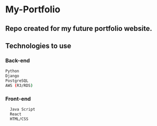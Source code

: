 # My-Portfolio

## Repo created for my future portfolio website.

## Technologies to use

### Back-end
```bash
Python
Django
PostgreSQL
AWS (R3/RDS)
```
### Front-end
```bash
  Java Script
  React
  HTML/CSS
```
